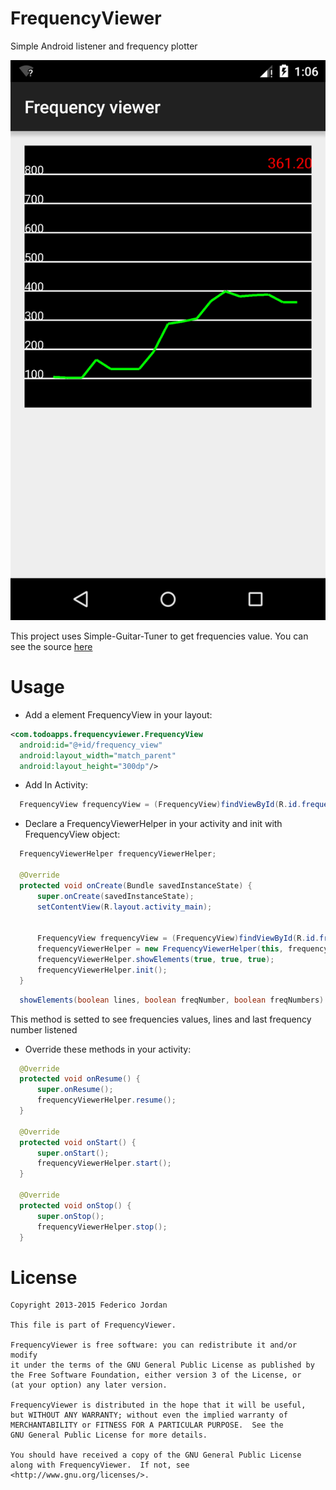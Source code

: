 # FrequencyViewer
Simple Android listener and frequency plotter

[![Screenshot of the sample app](https://raw.githubusercontent.com/fedejordan/FrequencyViewer/master/device-2015-06-13-140712.png)](https://play.google.com/store/apps/details?id=com.joanzapata.pdfview.sample)

This project uses Simple-Guitar-Tuner to get frequencies value. 
You can see the source <a href="https://github.com/nivwusquorum/Simple-Guitar-Tuner">here</a>

# Usage

* Add a element FrequencyView in your layout:

```xml
<com.todoapps.frequencyviewer.FrequencyView
  android:id="@+id/frequency_view"
  android:layout_width="match_parent"
  android:layout_height="300dp"/>
```

* Add In Activity:
  
```java
  FrequencyView frequencyView = (FrequencyView)findViewById(R.id.frequency_view);
```

* Declare a FrequencyViewerHelper in your activity and init with FrequencyView object:

```java
  FrequencyViewerHelper frequencyViewerHelper;
  
  @Override
  protected void onCreate(Bundle savedInstanceState) {
      super.onCreate(savedInstanceState);
      setContentView(R.layout.activity_main);
      
      
      FrequencyView frequencyView = (FrequencyView)findViewById(R.id.frequency_view);
      frequencyViewerHelper = new FrequencyViewerHelper(this, frequencyView);
      frequencyViewerHelper.showElements(true, true, true);
      frequencyViewerHelper.init();
  }
```

```java
  showElements(boolean lines, boolean freqNumber, boolean freqNumbers)
``` 
This method is setted to see frequencies values, lines and last frequency number listened
    
* Override these methods in your activity:
    
```java
  @Override
  protected void onResume() {
      super.onResume();
      frequencyViewerHelper.resume();
  }

  @Override
  protected void onStart() {
      super.onStart();
      frequencyViewerHelper.start();
  }

  @Override
  protected void onStop() {
      super.onStop();
      frequencyViewerHelper.stop();
  }
```

# License

```
Copyright 2013-2015 Federico Jordan

This file is part of FrequencyViewer.

FrequencyViewer is free software: you can redistribute it and/or modify
it under the terms of the GNU General Public License as published by
the Free Software Foundation, either version 3 of the License, or
(at your option) any later version.

FrequencyViewer is distributed in the hope that it will be useful,
but WITHOUT ANY WARRANTY; without even the implied warranty of
MERCHANTABILITY or FITNESS FOR A PARTICULAR PURPOSE.  See the
GNU General Public License for more details.

You should have received a copy of the GNU General Public License
along with FrequencyViewer.  If not, see <http://www.gnu.org/licenses/>.
```
